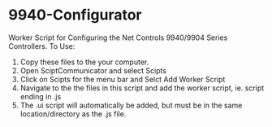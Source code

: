 # 9940-Configurator
Worker Script for Configuring the Net Controls 9940/9904 Series Controllers.
To Use:
1. Copy these files to the your computer.
2.  Open SciptCommunicator and select Scipts
3. Click on Scipts for the menu bar and Selct Add Worker Script
4. Navigate to the the files in this script and add the worker script, ie. script ending in .js
5. The .ui script will automatically be added, but must be in the same location/directory as the .js file.
